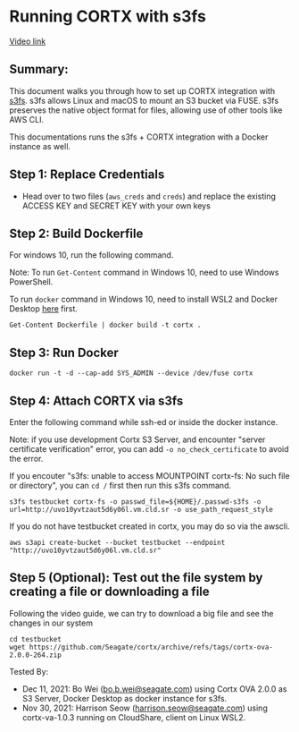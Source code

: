 # Running CORTX with s3fs

[Video link](https://vimeo.com/581753953)


Summary:
----
This document walks you through how to set up CORTX integration with [s3fs](https://github.com/s3fs-fuse/s3fs-fuse). s3fs allows Linux and macOS to mount an S3 bucket via FUSE. s3fs preserves the native object format for files, allowing use of other tools like AWS CLI.

This documentations runs the s3fs + CORTX integration with a Docker instance as well. 



Step 1: Replace Credentials
--------

- Head over to two files (```aws_creds``` and ```creds```) and replace the existing ACCESS KEY and SECRET KEY with your own keys



Step 2: Build Dockerfile
--------

For windows 10, run the following command.

Note: To run `Get-Content` command in Windows 10, need to use Windows PowerShell.

To run `docker` command in Windows 10, need to install WSL2 and Docker Desktop [here](https://www.docker.com/products/docker-desktop) first. 
```
Get-Content Dockerfile | docker build -t cortx .
```

Step 3: Run Docker
------
```
docker run -t -d --cap-add SYS_ADMIN --device /dev/fuse cortx
```

Step 4: Attach CORTX via s3fs
------

Enter the following command while ssh-ed or inside the docker instance.

Note: if you use development Cortx S3 Server, and encounter "server certificate verification" error, you can add `-o no_check_certificate` to avoid the error.

If you encouter "s3fs: unable to access MOUNTPOINT cortx-fs: No such file or directory", you can `cd /` first then run this s3fs command.
```
s3fs testbucket cortx-fs -o passwd_file=${HOME}/.passwd-s3fs -o url=http://uvo10yvtzaut5d6y06l.vm.cld.sr -o use_path_request_style 
```

If you do not have testbucket created in cortx, you may do so via the awscli.

```
aws s3api create-bucket --bucket testbucket --endpoint "http://uvo10yvtzaut5d6y06l.vm.cld.sr"
```



Step 5 (Optional): Test out the file system by creating a file or downloading a file
------

Following the video guide, we can try to download a big file and see the changes in our system

```
cd testbucket
wget https://github.com/Seagate/cortx/archive/refs/tags/cortx-ova-2.0.0-264.zip
```

Tested By:

- Dec 11, 2021: Bo Wei (bo.b.wei@seagate.com) using Cortx OVA 2.0.0 as S3 Server, Docker Desktop as docker instance for s3fs.
- Nov 30, 2021: Harrison Seow (harrison.seow@seagate.com) using cortx-va-1.0.3 running on CloudShare, client on Linux WSL2.
